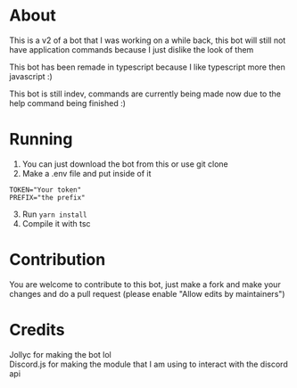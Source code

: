 # About

This is a v2 of a bot that I was working on a while back, this bot will still not have application commands because I just dislike the look of them

This bot has been remade in typescript because I like typescript more then javascript :)

This bot is still indev, commands are currently being made now due to the help command being finished :)

# Running

1. You can just download the bot from this or use git clone <br />
2. Make a .env file and put inside of it
```
TOKEN="Your token"
PREFIX="the prefix"
```
3. Run ```yarn install``` <br />
4. Compile it with tsc

# Contribution

You are welcome to contribute to this bot, just make a fork and make your changes and do a pull request (please enable "Allow edits by maintainers")

# Credits

Jollyc for making the bot lol <br />
Discord.js for making the module that I am using to interact with the discord api
